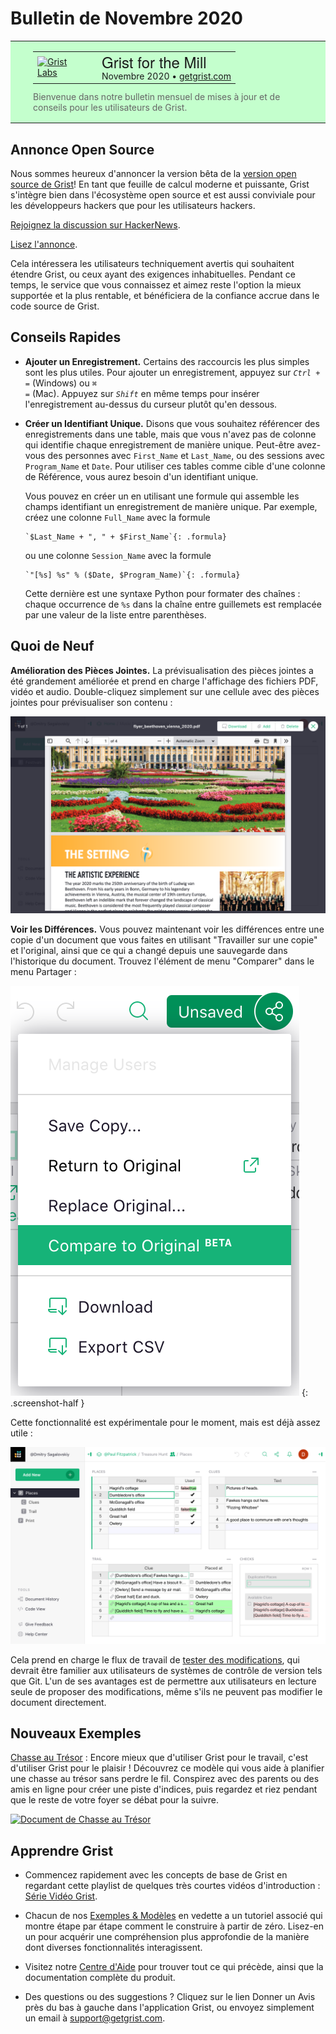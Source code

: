 # Bulletin de Novembre 2020

<style>
  /* restaurer certains défauts mal remplacés */
  .newsletter-header .table {
    background-color: initial;
    border: initial;
  }
  .newsletter-header .table > tbody > tr > td {
    padding: initial;
    border: initial;
    vertical-align: initial;
  }
  .newsletter-header img.header-img {
    padding: initial;
    max-width: initial;
    display: initial;
    padding: initial;
    line-height: initial;
    background-color: initial;
    border: initial;
    border-radius: initial;
    margin: initial;
  }

  /* copier les styles de la newsletter, avec un préfixe pour une spécificité suffisante */
  .newsletter-header .header {
    border: none;
    padding: 0;
    margin: 0;
  }
  .newsletter-header table > tbody > tr > td.header-image {
    width: 80px;
    padding-right: 16px;
  }
  .newsletter-header table > tbody > tr > td.header-text {
    background-color: #c4ffcd;
    padding: 16px 36px;
  }
  .newsletter-header table.header-top {
    border: none;
    padding: 0;
    margin: 0;
    width: 100%;
  }
  .header-title {
    font-family: Helvetica Neue, Helvetica, Arial, sans-serif;
    font-size: 24px;
    line-height: 28px;
  }
  .header-month {
  }
  .header-welcome {
    margin-top: 12px;
    color: #666666;
  }
</style>
<div class="newsletter-header">
<table class="header" cellpadding="0" cellspacing="0" border="0"><tr>
  <td class="header-text">
    <table class="header-top"><tr>
      <td class="header-image">
        <a href="https://www.getgrist.com">
          <img class="header-img" src="/images/newsletters/grist-labs.png" width="80" height="80" alt="Grist Labs" border="0">
        </a>
      </td>
      <td class="header-top-text">
        <div class="header-title">Grist for the Mill</div>
        <div class="header-month">Novembre 2020
          &#8226; <a href="https://www.getgrist.com/">getgrist.com</a></div>
      </td>
    </tr></table>
    <div class="header-welcome">
      Bienvenue dans notre bulletin mensuel de mises à jour et de conseils pour les utilisateurs de Grist.
    </div>
  </td>
</tr></table>
</div>

## Annonce Open Source

Nous sommes heureux d'annoncer la version bêta de la [version open source de Grist](https://www.getgrist.com/blog)! En tant que feuille de calcul moderne et puissante, Grist s'intègre bien dans l'écosystème open source et est aussi conviviale pour les développeurs hackers que pour les utilisateurs hackers.

[Rejoignez la discussion sur HackerNews](https://news.ycombinator.com/item?id=25257521).

[Lisez l'annonce](https://www.getgrist.com/blog).

Cela intéressera les utilisateurs techniquement avertis qui souhaitent étendre Grist, ou ceux ayant des exigences inhabituelles. Pendant ce temps, le service que vous connaissez et aimez reste l'option la mieux supportée et la plus rentable, et bénéficiera de la confiance accrue dans le code source de Grist.


## Conseils Rapides

- **Ajouter un Enregistrement.** Certains des raccourcis les plus simples sont les plus utiles. Pour ajouter un enregistrement, appuyez sur <code class="keys">*Ctrl* + *=*</code> (Windows) ou <code class="keys">*⌘* *=*</code> (Mac). Appuyez sur <code class="keys">*Shift*</code> en même temps pour insérer l'enregistrement au-dessus du curseur plutôt qu'en dessous.

- <a name="unique_ident"></a>
  **Créer un Identifiant Unique.** Disons que vous souhaitez référencer des enregistrements dans une table, mais que vous n'avez pas de colonne qui identifie chaque enregistrement de manière unique. Peut-être avez-vous des personnes avec `First_Name` et `Last_Name`, ou des sessions avec `Program_Name` et `Date`. Pour utiliser ces tables comme cible d'une colonne de Référence, vous aurez besoin d'un identifiant unique.

    Vous pouvez en créer un en utilisant une formule qui assemble les champs identifiant un enregistrement de manière unique.
    Par exemple, créez une colonne `Full_Name` avec la formule

      `$Last_Name + ", " + $First_Name`{: .formula}

    ou une colonne `Session_Name` avec la formule

      `"[%s] %s" % ($Date, $Program_Name)`{: .formula}

    Cette dernière est une syntaxe Python pour formater des chaînes : chaque occurrence de `%s` dans la chaîne entre guillemets est remplacée par une valeur de la liste entre parenthèses.

## Quoi de Neuf

**Amélioration des Pièces Jointes.** La prévisualisation des pièces jointes a été grandement améliorée et prend en charge l'affichage des fichiers PDF, vidéo et audio. Double-cliquez simplement sur une cellule avec des pièces jointes pour prévisualiser son contenu :

![Aperçu PDF](../images/newsletters/2020-11/pdf-preview.png)

<a name="show_diffs"></a>
**Voir les Différences.** Vous pouvez maintenant voir les différences entre une copie d'un document que vous faites en utilisant "Travailler sur une copie" et l'original, ainsi que ce qui a changé depuis une sauvegarde dans l'historique du document. Trouvez l'élément de menu "Comparer" dans le menu Partager :

  <span class="screenshot-large">*![Menu Comparer](../images/newsletters/2020-11/compare-menu.png)*</span>
    {: .screenshot-half }

Cette fonctionnalité est expérimentale pour le moment, mais est déjà assez utile :

![Voir les Différences](../images/newsletters/2020-11/show-diffs.png)

Cela prend en charge le flux de travail de [tester des modifications](../copying-docs.md#trying-out-changes), qui devrait être familier aux utilisateurs de systèmes de contrôle de version tels que Git. L'un de ses avantages est de permettre aux utilisateurs en lecture seule de proposer des modifications, même s'ils ne peuvent pas modifier le document directement.

## Nouveaux Exemples

[Chasse au Trésor](../examples/2020-11-treasure-hunt.md) : Encore mieux que d'utiliser Grist pour le travail, c'est d'utiliser Grist pour le plaisir ! Découvrez ce modèle qui vous aide à planifier une chasse au trésor sans perdre le fil. Conspirez avec des parents ou des amis en ligne pour créer une piste d'indices, puis regardez et riez pendant que le reste de votre foyer se débat pour la suivre.

[![Document de Chasse au Trésor](../examples/images/2020-11-treasure-hunt/hunt.png)](../examples/2020-11-treasure-hunt.md)


## Apprendre Grist

- Commencez rapidement avec les concepts de base de Grist en regardant cette playlist de quelques très courtes vidéos d'introduction :
  [Série Vidéo Grist](https://www.youtube.com/playlist?list=PL3Q9Tu1JOy_4Mq8JlcjZXEMyJY69kda44).

- Chacun de nos [Exemples & Modèles](https://docs.getgrist.com/p/templates) en vedette a un tutoriel associé qui montre étape par étape comment le construire à partir de zéro. Lisez-en un pour acquérir une compréhension plus approfondie de la manière dont diverses fonctionnalités interagissent.

- Visitez notre [Centre d'Aide](../index.md) pour trouver tout ce qui précède, ainsi que la documentation complète du produit.

- Des questions ou des suggestions ? Cliquez sur le lien
  <span class="app-menu-item"><span class="grist-icon" style="--icon: var(--icon-Feedback)"></span> Donner un Avis</span>
  près du bas à gauche dans l'application Grist, ou envoyez simplement un email à
  <support@getgrist.com>.